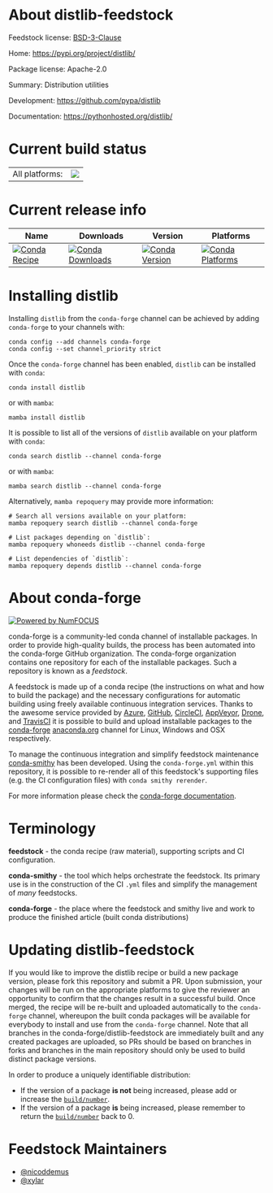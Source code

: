 About distlib-feedstock
=======================

Feedstock license: [BSD-3-Clause](https://github.com/conda-forge/distlib-feedstock/blob/main/LICENSE.txt)

Home: https://pypi.org/project/distlib/

Package license: Apache-2.0

Summary: Distribution utilities

Development: https://github.com/pypa/distlib

Documentation: https://pythonhosted.org/distlib/

Current build status
====================


<table><tr><td>All platforms:</td>
    <td>
      <a href="https://dev.azure.com/conda-forge/feedstock-builds/_build/latest?definitionId=9801&branchName=main">
        <img src="https://dev.azure.com/conda-forge/feedstock-builds/_apis/build/status/distlib-feedstock?branchName=main">
      </a>
    </td>
  </tr>
</table>

Current release info
====================

| Name | Downloads | Version | Platforms |
| --- | --- | --- | --- |
| [![Conda Recipe](https://img.shields.io/badge/recipe-distlib-green.svg)](https://anaconda.org/conda-forge/distlib) | [![Conda Downloads](https://img.shields.io/conda/dn/conda-forge/distlib.svg)](https://anaconda.org/conda-forge/distlib) | [![Conda Version](https://img.shields.io/conda/vn/conda-forge/distlib.svg)](https://anaconda.org/conda-forge/distlib) | [![Conda Platforms](https://img.shields.io/conda/pn/conda-forge/distlib.svg)](https://anaconda.org/conda-forge/distlib) |

Installing distlib
==================

Installing `distlib` from the `conda-forge` channel can be achieved by adding `conda-forge` to your channels with:

```
conda config --add channels conda-forge
conda config --set channel_priority strict
```

Once the `conda-forge` channel has been enabled, `distlib` can be installed with `conda`:

```
conda install distlib
```

or with `mamba`:

```
mamba install distlib
```

It is possible to list all of the versions of `distlib` available on your platform with `conda`:

```
conda search distlib --channel conda-forge
```

or with `mamba`:

```
mamba search distlib --channel conda-forge
```

Alternatively, `mamba repoquery` may provide more information:

```
# Search all versions available on your platform:
mamba repoquery search distlib --channel conda-forge

# List packages depending on `distlib`:
mamba repoquery whoneeds distlib --channel conda-forge

# List dependencies of `distlib`:
mamba repoquery depends distlib --channel conda-forge
```


About conda-forge
=================

[![Powered by
NumFOCUS](https://img.shields.io/badge/powered%20by-NumFOCUS-orange.svg?style=flat&colorA=E1523D&colorB=007D8A)](https://numfocus.org)

conda-forge is a community-led conda channel of installable packages.
In order to provide high-quality builds, the process has been automated into the
conda-forge GitHub organization. The conda-forge organization contains one repository
for each of the installable packages. Such a repository is known as a *feedstock*.

A feedstock is made up of a conda recipe (the instructions on what and how to build
the package) and the necessary configurations for automatic building using freely
available continuous integration services. Thanks to the awesome service provided by
[Azure](https://azure.microsoft.com/en-us/services/devops/), [GitHub](https://github.com/),
[CircleCI](https://circleci.com/), [AppVeyor](https://www.appveyor.com/),
[Drone](https://cloud.drone.io/welcome), and [TravisCI](https://travis-ci.com/)
it is possible to build and upload installable packages to the
[conda-forge](https://anaconda.org/conda-forge) [anaconda.org](https://anaconda.org/)
channel for Linux, Windows and OSX respectively.

To manage the continuous integration and simplify feedstock maintenance
[conda-smithy](https://github.com/conda-forge/conda-smithy) has been developed.
Using the ``conda-forge.yml`` within this repository, it is possible to re-render all of
this feedstock's supporting files (e.g. the CI configuration files) with ``conda smithy rerender``.

For more information please check the [conda-forge documentation](https://conda-forge.org/docs/).

Terminology
===========

**feedstock** - the conda recipe (raw material), supporting scripts and CI configuration.

**conda-smithy** - the tool which helps orchestrate the feedstock.
                   Its primary use is in the construction of the CI ``.yml`` files
                   and simplify the management of *many* feedstocks.

**conda-forge** - the place where the feedstock and smithy live and work to
                  produce the finished article (built conda distributions)


Updating distlib-feedstock
==========================

If you would like to improve the distlib recipe or build a new
package version, please fork this repository and submit a PR. Upon submission,
your changes will be run on the appropriate platforms to give the reviewer an
opportunity to confirm that the changes result in a successful build. Once
merged, the recipe will be re-built and uploaded automatically to the
`conda-forge` channel, whereupon the built conda packages will be available for
everybody to install and use from the `conda-forge` channel.
Note that all branches in the conda-forge/distlib-feedstock are
immediately built and any created packages are uploaded, so PRs should be based
on branches in forks and branches in the main repository should only be used to
build distinct package versions.

In order to produce a uniquely identifiable distribution:
 * If the version of a package **is not** being increased, please add or increase
   the [``build/number``](https://docs.conda.io/projects/conda-build/en/latest/resources/define-metadata.html#build-number-and-string).
 * If the version of a package **is** being increased, please remember to return
   the [``build/number``](https://docs.conda.io/projects/conda-build/en/latest/resources/define-metadata.html#build-number-and-string)
   back to 0.

Feedstock Maintainers
=====================

* [@nicoddemus](https://github.com/nicoddemus/)
* [@xylar](https://github.com/xylar/)

